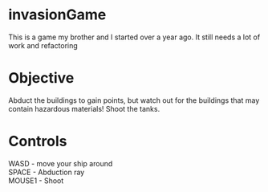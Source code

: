 invasionGame
============
This is a game my brother and I started over a year ago. It still needs a lot of work and refactoring

Objective
=========
Abduct the buildings to gain points, but watch out for the buildings that may contain hazardous materials!
Shoot the tanks.

Controls
========
WASD - move your ship around<br/>
SPACE - Abduction ray<br/>
MOUSE1 - Shoot<br/>
